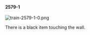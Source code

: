 #### 2579-1
![train-2579-1-0.png](https://github.com/lil-lab/nlvr/raw/master/nlvr/train/images/16/train-2579-1-0.png "train-2579-1-0.png")

There is a black item touching the wall.